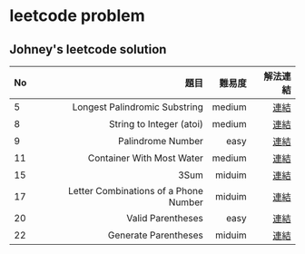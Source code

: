 # leetcode problem

## Johney's leetcode solution 

| No   |                                  題目 | 難易度 |                                                                 解法連結 |
| :--- | ------------------------------------: | -----: | -----------------------------------------------------------------------: |
| 5    |         Longest Palindromic Substring | medium |  [連結](https://github.com/johney4415/leetcode/blob/master/leetcode5.py) |
| 8    |              String to Integer (atoi) | medium |  [連結](https://github.com/johney4415/leetcode/blob/master/leetcode8.py) |
| 9    |                     Palindrome Number |   easy |  [連結](https://github.com/johney4415/leetcode/blob/master/leetcode9.py) |
| 11   |             Container With Most Water | medium | [連結](https://github.com/johney4415/leetcode/blob/master/leetcode11.py) |
| 15   |                                  3Sum | miduim | [連結](https://github.com/johney4415/leetcode/blob/master/leetcode15.py) |
| 17   | Letter Combinations of a Phone Number | miduim | [連結](https://github.com/johney4415/leetcode/blob/master/leetcode17.py) |
| 20   |                     Valid Parentheses |   easy | [連結](https://github.com/johney4415/leetcode/blob/master/leetcode20.py) |
| 22   |                     Generate Parentheses |   miduim | [連結](https://github.com/johney4415/leetcode/blob/master/leetcode22.py) |


